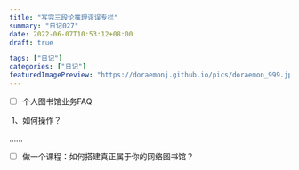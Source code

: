 ```yaml
---
title: "写完三段论推理谬误专栏"
summary: "日记027"
date: 2022-06-07T10:53:12+08:00
draft: true

tags: ["日记"]
categories: ["日记"]
featuredImagePreview: "https://doraemonj.github.io/pics/doraemon_999.jpeg"
---
```


-   [ ] 个人图书馆业务FAQ

​	1、如何操作？

……



-   [ ] 做一个课程：如何搭建真正属于你的网络图书馆？









